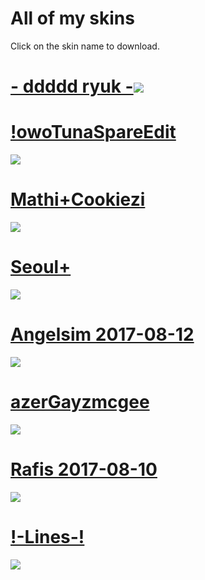 # All of my skins

Click on the skin name to download.

# [- ddddd ryuk -](http://puu.sh/DD1aK/53a5aa7cc4.osk)![](https://media.discordapp.net/attachments/510992106748379136/600249067737579550/68747470733a2f2f6f73752e7070792e73682f73732f3133333333323332.png?width=792&height=495)

# [!owoTunaSpareEdit](https://drive.google.com/open?id=1GgO_rE4g6vMozQE8uvR0csmCjK25X6PB)
![](https://media.discordapp.net/attachments/510992106748379136/590388644574003217/unknown.png?width=851&height=480)

# [Mathi+Cookiezi](https://drive.google.com/open?id=1MdyeYkuCrGP3wCPKw9JRLuZZ12No2eEa)
![](https://osu.ppy.sh/ss/13035426)

# [Seoul+](https://drive.google.com/open?id=1zkPg5WxudVhWMhS_DLRxSLDnILrP8CxA)
![](https://osu.ppy.sh/ss/13035409)

# [Angelsim 2017-08-12](https://drive.google.com/open?id=1BrQO3RH_Wwjm_xGkX-_0eg-nbE6n81EZ)
![](https://media.discordapp.net/attachments/510992106748379136/552911581520855046/screenshot3071.jpg?width=854&height=481)

# [azerGayzmcgee](https://drive.google.com/open?id=167YLO3Dw8_2a0RgwmIf0vnSpM6gEY000)
![](https://osu.ppy.sh/ss/12674974)

# [Rafis 2017-08-10](https://drive.google.com/open?id=1QBHOzl8_Qdq3iso8mL78oZHNy1ddyD0m)
![](https://media.discordapp.net/attachments/510992106748379136/516372580173611019/screenshot2598.jpg?width=849&height=478)

# [!-Lines-!](https://drive.google.com/open?id=1izYCwEN44N-3nw_XBV5j0WYpHR3ujqVJ)
![](https://osu.ppy.sh/ss/12208044)
